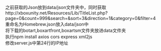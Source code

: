 之前获取的Json放到data/json文件夹中，同时获取http://xboxunity.net/Resources/Lib/TitleList.php?page=0&count=999&search=&sort=3&direction=1&category=0&filter=4<br/>
重命名为Homebrew.json放入data/json中<br/>
将下载的botart,boxartfront,boxartsm文件夹放进data文件夹<br/>
执行npm install axios cors express xml2js<br/>
修改server.js中第24行的IP地址<br/>